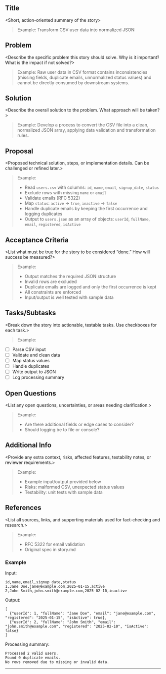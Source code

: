 ## Title
<Short, action-oriented summary of the story>
> Example: Transform CSV user data into normalized JSON

## Problem
<Describe the specific problem this story should solve. Why is it important? What is the impact if not solved?>
> Example: Raw user data in CSV format contains inconsistencies (missing fields, duplicate emails, unnormalized status values) and cannot be directly consumed by downstream systems.

## Solution
<Describe the overall solution to the problem. What approach will be taken?>
> Example: Develop a process to convert the CSV file into a clean, normalized JSON array, applying data validation and transformation rules.

## Proposal
<Proposed technical solution, steps, or implementation details. Can be challenged or refined later.>
> Example:
> - Read `users.csv` with columns: `id`, `name`, `email`, `signup_date`, `status`
> - Exclude rows with missing `name` or `email`
> - Validate emails (RFC 5322)
> - Map `status`: `active` → `true`, `inactive` → `false`
> - Handle duplicate emails by keeping the first occurrence and logging duplicates
> - Output to `users.json` as an array of objects: `userId`, `fullName`, `email`, `registered`, `isActive`

## Acceptance Criteria
<List what must be true for the story to be considered “done.” How will success be measured?>
> Example:
> - Output matches the required JSON structure
> - Invalid rows are excluded
> - Duplicate emails are logged and only the first occurrence is kept
> - All constraints are enforced
> - Input/output is well tested with sample data

## Tasks/Subtasks
<Break down the story into actionable, testable tasks. Use checkboxes for each task.>
> Example:
- [ ] Parse CSV input
- [ ] Validate and clean data
- [ ] Map status values
- [ ] Handle duplicates
- [ ] Write output to JSON
- [ ] Log processing summary

## Open Questions
<List any open questions, uncertainties, or areas needing clarification.>
> Example:
> - Are there additional fields or edge cases to consider?
> - Should logging be to file or console?

## Additional Info
<Provide any extra context, risks, affected features, testability notes, or reviewer requirements.>
> Example:
> - Example input/output provided below
> - Risks: malformed CSV, unexpected status values
> - Testability: unit tests with sample data

## References
<List all sources, links, and supporting materials used for fact-checking and research.>
> Example:
> - RFC 5322 for email validation
> - Original spec in story.md

### Example
Input:
```
id,name,email,signup_date,status
1,Jane Doe,jane@example.com,2025-01-15,active
2,John Smith,john.smith@example.com,2025-02-10,inactive
```
Output:
```
[
  {"userId": 1, "fullName": "Jane Doe", "email": "jane@example.com", "registered": "2025-01-15", "isActive": true},
  {"userId": 2, "fullName": "John Smith", "email": "john.smith@example.com", "registered": "2025-02-10", "isActive": false}
]
```
Processing summary:
```
Processed 2 valid users.
Found 0 duplicate emails.
No rows removed due to missing or invalid data.
```

---

